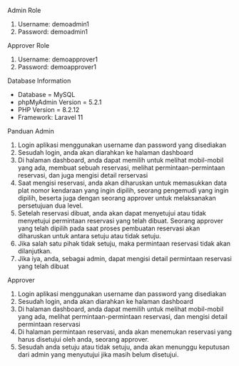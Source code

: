 Admin Role
1. Username: demoadmin1
2. Password: demoadmin1

Approver Role
1. Username: demoapprover1
2. Password: demoapprover1

Database Information
* Database = MySQL 
* phpMyAdmin Version = 5.2.1
* PHP Version = 8.2.12
* Framework: Laravel 11

Panduan
Admin
1. Login aplikasi menggunakan username dan password yang disediakan
2. Sesudah login, anda akan diarahkan ke halaman dashboard
3. Di halaman dashboard, anda dapat memilih untuk melihat mobil-mobil yang ada, membuat sebuah reservasi, melihat permintaan-permintaan reservasi, dan juga mengisi detail rerservasi
4. Saat mengisi reservasi, anda akan diharuskan untuk memasukkan data plat nomor kendaraan yang ingin dipilih, seorang pengemudi yang ingin dipilih, beserta juga dengan seorang approver untuk melaksanakan persetujuan dua level.
5. Setelah reservasi dibuat, anda akan dapat menyetujui atau tidak menyetujui permintaan reservasi yang telah dibuat. Seorang approver yang telah dipilih pada saat proses pembuatan reservasi akan diharuskan untuk antara setuju atau tidak setuju.
6. Jika salah satu pihak tidak setuju, maka permintaan reservasi tidak akan dilanjutkan.
7. Jika iya, anda, sebagai admin, dapat mengisi detail permintaan reservasi yang telah dibuat

Approver
1. Login aplikasi menggunakan username dan password yang disediakan
2. Sesudah login, anda akan diarahkan ke halaman dashboard
3. Di halaman dashboard, anda dapat memilih untuk melihat mobil-mobil yang ada, melihat permintaan-permintaan reservasi, dan mengisi detail permintaan reservasi
4. Di halaman permintaan reservasi, anda akan menemukan reservasi yang harus disetujui oleh anda, seorang approver.
5. Sesudah anda setuju atau tidak setuju, anda akan menunggu keputusan dari admin yang menyutujui jika masih belum disetujui.
